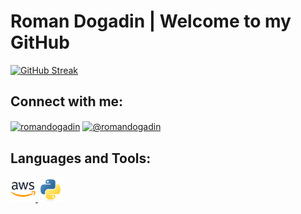# Roman Dogadin | Welcome to my GitHub
[![GitHub Streak](https://github-readme-streak-stats.herokuapp.com?user=rdogadin&theme=prussian&hide_border=true&mode=daily)](https://git.io/streak-stats)

## Connect with me:
<p align="left">
<a href="https://linkedin.com/in/romandogadin" target="blank"><img align="center" src="https://raw.githubusercontent.com/rahuldkjain/github-profile-readme-generator/master/src/images/icons/Social/linked-in-alt.svg" alt="romandogadin" height="30" width="40" /></a>
<a href="https://medium.com/@romandogadin" target="blank"><img align="center" src="https://raw.githubusercontent.com/rahuldkjain/github-profile-readme-generator/master/src/images/icons/Social/medium.svg" alt="@romandogadin" height="30" width="40" /></a>
</p>

## Languages and Tools:
<p align="left"> <a href="https://aws.amazon.com" target="_blank" rel="noreferrer"> <img src="https://raw.githubusercontent.com/devicons/devicon/master/icons/amazonwebservices/amazonwebservices-original-wordmark.svg" alt="aws" width="40" height="40"/> </a> <a href="https://www.python.org" target="_blank" rel="noreferrer"> <img src="https://raw.githubusercontent.com/devicons/devicon/master/icons/python/python-original.svg" alt="python" width="40" height="40"/> </a> 
</p>
